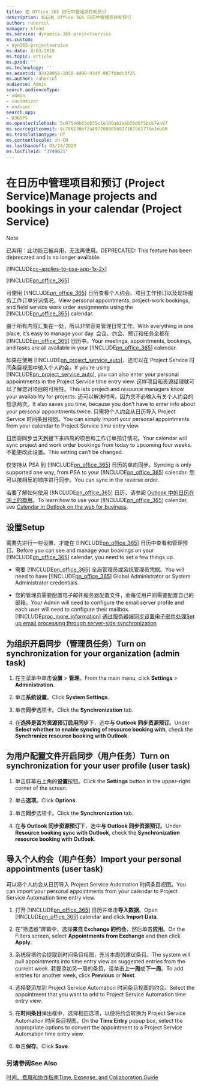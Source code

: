```yaml
---
title: 在 Office 365 日历中管理项目和预订
description: 如何在 Office 365 日历中管理项目和预订
author: ruhercul
manager: kfend
ms.service: dynamics-365-projectservice
ms.custom:
- dyn365-projectservice
ms.date: 8/03/2018
ms.topic: article
ms.prod: ''
ms.technology: ''
ms.assetid: 92428956-1058-4490-934f-907fbbdc8f25
ms.author: ruhercul
audience: Admin
search.audienceType:
- admin
- customizer
- enduser
search.app:
- D365PS
ms.openlocfilehash: 5c075e0b63db35c1e189a62a6b5b00f5bcb7ea97
ms.sourcegitcommit: 8c786230ef2a497280885b827162561776e2eb00
ms.translationtype: HT
ms.contentlocale: zh-CN
ms.lasthandoff: 03/24/2020
ms.locfileid: "3749621"
---
```

# <a name="manage-projects-and-bookings-in-your-calendar-project-service"></a><span data-ttu-id="fc863-103">在日历中管理项目和预订 (Project Service)</span><span class="sxs-lookup"><span data-stu-id="fc863-103">Manage projects and bookings in your calendar (Project Service)</span></span>

> [!Note]
> <span data-ttu-id="fc863-104">已弃用：此功能已被弃用，无法再使用。</span><span class="sxs-lookup"><span data-stu-id="fc863-104">DEPRECATED: This feature has been deprecated and is no longer available.</span></span>

[!INCLUDE[cc-applies-to-psa-app-1x-2x](../includes/cc-applies-to-psa-app-1x-2x.md)]

[!INCLUDE[pn_office_365](../includes/pn-office-365.md)] 

<span data-ttu-id="fc863-105">可使用 [!INCLUDE[pn_office_365](../includes/pn-office-365.md)] 日历查看个人约会、项目工作预订以及现场服务工作订单分派情况。</span><span class="sxs-lookup"><span data-stu-id="fc863-105">View personal appointments, project-work bookings, and field service work order assignments using the [!INCLUDE[pn_office_365](../includes/pn-office-365.md)] calendar.</span></span>  
  
 <span data-ttu-id="fc863-106">由于所有内容汇集在一处，所以非常容易管理日常工作。</span><span class="sxs-lookup"><span data-stu-id="fc863-106">With everything in one place, it’s easy to manage your day.</span></span> <span data-ttu-id="fc863-107">会议、约会、预订和任务全都在 [!INCLUDE[pn_office_365](../includes/pn-office-365.md)] 日历中。</span><span class="sxs-lookup"><span data-stu-id="fc863-107">Your meetings, appointments, bookings, and tasks are all available in your [!INCLUDE[pn_office_365](../includes/pn-office-365.md)] calendar.</span></span>  
  
 <span data-ttu-id="fc863-108">如果在使用 [!INCLUDE[pn_project_service_auto](../includes/pn-project-service-auto.md)]，还可以在 Project Service 时间条目视图中输入个人约会。</span><span class="sxs-lookup"><span data-stu-id="fc863-108">If you’re using [!INCLUDE[pn_project_service_auto](../includes/pn-project-service-auto.md)], you can also enter your personal appointments in the Project Service time entry view.</span></span> <span data-ttu-id="fc863-109">这样项目和资源经理就可以了解您对项目的可用性。</span><span class="sxs-lookup"><span data-stu-id="fc863-109">This lets project and resource managers know your availability for projects.</span></span> <span data-ttu-id="fc863-110">还可以解决时间，因为您不必输入有关个人约会的信息两次。</span><span class="sxs-lookup"><span data-stu-id="fc863-110">It also saves you time, because you don’t have to enter info about your personal appointments twice.</span></span> <span data-ttu-id="fc863-111">只需将个人约会从日历导入 Project Service 时间条目视图。</span><span class="sxs-lookup"><span data-stu-id="fc863-111">You can simply import your personal appointments from your calendar to Project Service time entry view.</span></span>  
  
 <span data-ttu-id="fc863-112">日历将同步当天到接下来四周的项目和工作订单预订情况。</span><span class="sxs-lookup"><span data-stu-id="fc863-112">Your calendar will sync project and work order bookings from today to upcoming four weeks.</span></span> <span data-ttu-id="fc863-113">不能更改此设置。</span><span class="sxs-lookup"><span data-stu-id="fc863-113">This setting can’t be changed.</span></span>  
  
 <span data-ttu-id="fc863-114">仅支持从 PSA 到 [!INCLUDE[pn_office_365](../includes/pn-office-365.md)] 日历的单向同步。</span><span class="sxs-lookup"><span data-stu-id="fc863-114">Syncing is only supported one way, from PSA to your [!INCLUDE[pn_office_365](../includes/pn-office-365.md)] calendar.</span></span> <span data-ttu-id="fc863-115">您可以按相反的顺序进行同步。</span><span class="sxs-lookup"><span data-stu-id="fc863-115">You can sync in the reverse order.</span></span> 
  
 <span data-ttu-id="fc863-116">若要了解如何使用 [!INCLUDE[pn_office_365](../includes/pn-office-365.md)] 日历，请参阅 [Outlook 中的日历在网上的商用](https://support.office.com/article/Calendar-in-Outlook-on-the-web-for-business-5219c457-d1fe-4c2f-9032-1a816b88e936)。</span><span class="sxs-lookup"><span data-stu-id="fc863-116">To learn how to use your [!INCLUDE[pn_office_365](../includes/pn-office-365.md)] calendar, see [Calendar in Outlook on the web for business](https://support.office.com/article/Calendar-in-Outlook-on-the-web-for-business-5219c457-d1fe-4c2f-9032-1a816b88e936).</span></span>  
  
## <a name="setup"></a><span data-ttu-id="fc863-117">设置</span><span class="sxs-lookup"><span data-stu-id="fc863-117">Setup</span></span>  
 <span data-ttu-id="fc863-118">需要先进行一些设置，才能在 [!INCLUDE[pn_office_365](../includes/pn-office-365.md)] 日历中查看和管理预订。</span><span class="sxs-lookup"><span data-stu-id="fc863-118">Before you can see and manage your bookings on your [!INCLUDE[pn_office_365](../includes/pn-office-365.md)] calendar, you need to set a few things up.</span></span>  
  
- <span data-ttu-id="fc863-119">需要 [!INCLUDE[pn_office_365](../includes/pn-office-365.md)] 全局管理员或系统管理员凭据。</span><span class="sxs-lookup"><span data-stu-id="fc863-119">You will need to have [!INCLUDE[pn_office_365](../includes/pn-office-365.md)] Global Administrator or System Administrator credentials.</span></span>  
  
- <span data-ttu-id="fc863-120">您的管理员需要配置电子邮件服务器配置文件，而每位用户则需要配置自己的邮箱。</span><span class="sxs-lookup"><span data-stu-id="fc863-120">Your Admin will need to configure the email server profile and each user will need to configure their mailbox.</span></span> [!INCLUDE[proc_more_information](../includes/proc-more-information.md)] <span data-ttu-id="fc863-121">[通过服务器端同步设置电子邮件处理](../admin/set-up-server-side-synchronization-of-email-appointments-contacts-and-tasks.md)</span><span class="sxs-lookup"><span data-stu-id="fc863-121">[Set up email processing through server-side synchronization](../admin/set-up-server-side-synchronization-of-email-appointments-contacts-and-tasks.md)</span></span>  
  
## <a name="turn-on-synchronization-for-your-organization-admin-task"></a><span data-ttu-id="fc863-122">为组织开启同步（管理员任务）</span><span class="sxs-lookup"><span data-stu-id="fc863-122">Turn on synchronization for your organization (admin task)</span></span>  
  
1.  <span data-ttu-id="fc863-123">在主菜单中单击**设置** > **管理**。</span><span class="sxs-lookup"><span data-stu-id="fc863-123">From the main menu, click **Settings** > **Administration**.</span></span>  
  
2.  <span data-ttu-id="fc863-124">单击**系统设置**。</span><span class="sxs-lookup"><span data-stu-id="fc863-124">Click **System Settings**.</span></span>  
  
3.  <span data-ttu-id="fc863-125">单击**同步**选项卡。</span><span class="sxs-lookup"><span data-stu-id="fc863-125">Click the **Synchronization** tab.</span></span>  
  
4.  <span data-ttu-id="fc863-126">在**选择是否为资源预订启用同步**下，选中**与 Outlook 同步资源预订**。</span><span class="sxs-lookup"><span data-stu-id="fc863-126">Under **Select whether to enable syncing of resource booking with**, check the **Synchronize resource booking with Outlook**.</span></span>  
  
## <a name="turn-on-synchronization-for-your-user-profile-user-task"></a><span data-ttu-id="fc863-127">为用户配置文件开启同步（用户任务）</span><span class="sxs-lookup"><span data-stu-id="fc863-127">Turn on synchronization for your user profile (user task)</span></span>  
  
1.  <span data-ttu-id="fc863-128">单击屏幕右上角的**设置**按钮。</span><span class="sxs-lookup"><span data-stu-id="fc863-128">Click the **Settings** button in the upper-right corner of the screen.</span></span>  
  
2.  <span data-ttu-id="fc863-129">单击**选项**。</span><span class="sxs-lookup"><span data-stu-id="fc863-129">Click **Options**.</span></span>  
  
3.  <span data-ttu-id="fc863-130">单击**同步**选项卡。</span><span class="sxs-lookup"><span data-stu-id="fc863-130">Click the **Synchronization** tab.</span></span>  
  
4.  <span data-ttu-id="fc863-131">在**与 Outlook 同步资源预订**下，选中**与 Outlook 同步资源预订**。</span><span class="sxs-lookup"><span data-stu-id="fc863-131">Under **Resource booking sync with Outlook**, check the **Synchronization resource booking with Outlook**.</span></span>  
  
## <a name="import-your-personal-appointments-user-task"></a><span data-ttu-id="fc863-132">导入个人约会（用户任务）</span><span class="sxs-lookup"><span data-stu-id="fc863-132">Import your personal appointments (user task)</span></span>  
 <span data-ttu-id="fc863-133">可以将个人约会从日历导入 Project Service Automation 时间条目视图。</span><span class="sxs-lookup"><span data-stu-id="fc863-133">You can import your personal appointments from your calendar to Project Service Automation time entry view.</span></span>  
  
1. <span data-ttu-id="fc863-134">打开 [!INCLUDE[pn_office_365](../includes/pn-office-365.md)] 日历并单击**导入数据**。</span><span class="sxs-lookup"><span data-stu-id="fc863-134">Open [!INCLUDE[pn_office_365](../includes/pn-office-365.md)] calendar and click **Import Data**.</span></span>  
  
2. <span data-ttu-id="fc863-135">在“筛选器”屏幕中，选择**来自 Exchange 的约会**，然后单击**应用**。</span><span class="sxs-lookup"><span data-stu-id="fc863-135">On the Filters screen, select **Appointments from Exchange** and then click **Apply**.</span></span>  
  
3. <span data-ttu-id="fc863-136">系统将把约会提取到时间条目视图，充当本周的建议条目。</span><span class="sxs-lookup"><span data-stu-id="fc863-136">The system will pull appointments into time entry view as suggested entries from the current week.</span></span> <span data-ttu-id="fc863-137">若要添加另一周的条目，请单击**上一周**或**下一周**。</span><span class="sxs-lookup"><span data-stu-id="fc863-137">To add entries for another week, click **Previous** or **Next**.</span></span>  
  
4. <span data-ttu-id="fc863-138">选择要添加到 Project Service Automation 时间条目视图的约会。</span><span class="sxs-lookup"><span data-stu-id="fc863-138">Select the appointment that you want to add to Project Service Automation time entry view.</span></span>  
  
5. <span data-ttu-id="fc863-139">在**时间条目**弹出框中，选择相应选项，以便将约会转换为 Project Service Automation 时间条目视图。</span><span class="sxs-lookup"><span data-stu-id="fc863-139">On the **Time Entry** popup box, select the appropriate options to convert the appointment to a Project Service Automation time entry view.</span></span>  
  
6. <span data-ttu-id="fc863-140">单击**保存**。</span><span class="sxs-lookup"><span data-stu-id="fc863-140">Click **Save**.</span></span>  
  
### <a name="see-also"></a><span data-ttu-id="fc863-141">另请参阅</span><span class="sxs-lookup"><span data-stu-id="fc863-141">See Also</span></span>  
 [<span data-ttu-id="fc863-142">时间、费用和协作指南</span><span class="sxs-lookup"><span data-stu-id="fc863-142">Time, Expense, and Collaboration Guide</span></span>](../project-service/time-expense-collaboration-guide.md)
